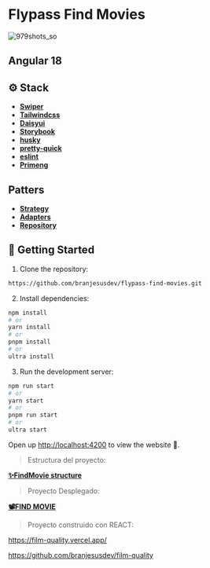 <h1>Flypass Find Movies</h1>

![979shots_so](https://github.com/user-attachments/assets/7a8cbe68-5ffb-45c1-ad96-2ef5c2e34e7e)

## Angular 18

## ⚙️ Stack

- [**Swiper**](https://swiperjs.com/)
- [**Tailwindcss**](https://tailwindcss.com/)
- [**Daisyui**](https://daisyui.com/)
- [**Storybook**](https://storybook.js.org/)
- [**husky**](https://typicode.github.io/husky/)
- [**pretty-quick**](https://www.npmjs.com/package/pretty-quick)
- [**eslint**](https://eslint.org/)
- [**Primeng**](https://primeng.org/)

## Patters

- [**Strategy**](https://refactoring.guru/design-patterns/strategy/typescript/example)
- [**Adapters**](https://refactoring.guru/design-patterns/adapter)
- [**Repository**](https://4markdown.com/understanding-repository-pattern-in-nodejs-and-typescript/)

## 🚀 Getting Started

1. Clone the repository:

```bash
https://github.com/branjesusdev/flypass-find-movies.git
```

2. Install dependencies:

```bash
npm install
# or
yarn install
# or
pnpm install
# or
ultra install
```

3. Run the development server:

```bash
npm run start
# or
yarn start
# or
pnpm run start
# or
ultra start
```

Open up [http://localhost:4200](http://localhost:4200) to view the website 🚀.

> Estructura del proyecto:

[**✨FindMovie structure**](https://66c7d8f04600d7ddcdd95004--cool-smakager-2b89d1.netlify.app/)

> Proyecto Desplegado:

[**📽️FIND MOVIE**](https://flypass-find-movies.vercel.app/)

> Proyecto construido con REACT:

https://film-quality.vercel.app/

https://github.com/branjesusdev/film-quality
